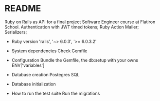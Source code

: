 # README

Ruby on Rails as API for a final project Software Engineer course at Flatiron School.
Authentication with JWT timed tokens;
Ruby Action Mailer;
Serializers;

* Ruby version
'rails', '~> 6.0.3', '>= 6.0.3.2'

* System dependencies
Check Gemfile

* Configuration
Bundle the Gemfile, the db:setup with your owns ENV['variables']

* Database creation
Postegres SQL
* Database initialization

* How to run the test suite
Run the migrations

